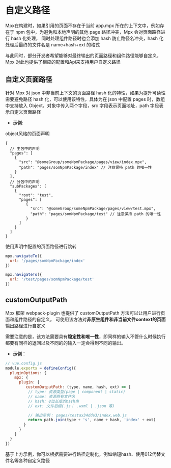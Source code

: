 # 自定义路径

Mpx在构建时，如果引用的页面不存在于当前 app.mpx 所在的上下文中，例如存在于 npm 包中，为避免和本地声明的其他 page 路径冲突，Mpx 会对页面路径进行 hash 化处理，
同时处理组件路径时也会添加 hash 防止路径名冲突，hash 化处理后最终的文件名是 name+hash+ext 的格式

与此同时，部分开发者希望能够对最终输出的页面路径和组件路径能够自定义，Mpx 对此也提供了相应的配置和Api来支持用户自定义路径

## 自定义页面路径

针对 Mpx 对 json 中非当前上下文的页面路径 hash 化的特性，如果为提升可读性需要避免路径 hash 化，可以使用该特性，具体为在
json 中配置 pages 时，数组中支持放入 Object，对象中传入两个字段，src 字段表示页面地址，path 字段表示自定义页面路径

- **示例**:

object风格的页面声明
```json5
{
  // 主包中的声明
  "pages": [
    {
      "src": "@someGroup/someNpmPackage/pages/view/index.mpx",
      "path": "pages/somNpmPackage/index" // 注意保持 path 的唯一性
    }
  ],
  // 分包中的声明
  "subPackages": [
    {
      "root": "test",
      "pages": [
         {
           "src": "@someGroup/someNpmPackage/pages/view/test.mpx",
           "path": "pages/somNpmPackage/test" // 注意保持 path 的唯一性
         }
      ]
    }
  ]
}
```

使用声明中配置的页面路径进行跳转
```js
mpx.navigateTo({
  url: '/pages/somNpmPackage/index'
})

mpx.navigateTo({
  url: '/test/pages/somNpmPackage/test'
})
```


## customOutputPath

Mpx 框架 webpack-plugin 也提供了 customOutputPath 方法可以让用户进行页面和组件路径的自定义，
可使用该方法对**非原生组件和非当前文件context的页面**输出路径进行自定义

需要注意的是，该方法需要具有**稳定性和唯一性**，即同样的输入不管什么时候执行都要有同样的返回以及不同的的输入一定会得到不同的输出。  

- **示例**：
```js
// vue.config.js
module.exports = defineConfig({
  pluginOptions: {
    mpx: {
      plugin: {
         customOutputPath: (type, name, hash, ext) => {
          // type: 资源类型(page | component | static)
          // name: 资源原有文件名
          // hash: 8位长度的hash串
          // ext: 文件后缀(.js｜ .wxml | .json 等)

          // 输出示例： pages/testax34dde3/index.web.js
          return path.join(type + 's', name + hash, 'index' + ext)
        }
      }
    }
  }
})
```
基于上方示例，你可以根据需要进行路径定制化，例如缩短hash、使用012代替文件名等各种自定义路径
